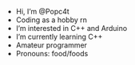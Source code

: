 - Hi, I’m @Popc4t
- Coding as a hobby rn
- I’m interested in C++ and Arduino
- I’m currently learning C++
- Amateur programmer
- Pronouns: food/foods
